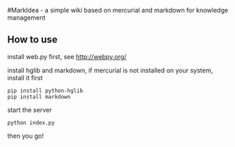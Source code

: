 #MarkIdea - a simple wiki based on mercurial and markdown for knowledge management
## How to use
install web.py first, see <http://webpy.org/>

install hglib and markdown, if mercurial is not installed on your system, install it first
      
	pip install python-hglib
	pip install markdown

start the server

	python index.py

then you go!
